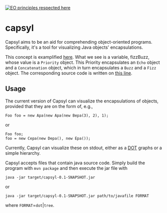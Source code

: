 [![EO principles respected here](https://www.elegantobjects.org/badge.svg)](https://www.elegantobjects.org)

# capsyl
Capsyl aims to be an aid for comprehending object-oriented programs.
Specifically, it's a tool for visualizing Java objects' encapsulations.

This concept is examplified [here](https://github.com/jesperolsson-se/FizzBuzz-OCP-Challenge/blob/main/src/main/java/org/example/rearrange/positive/fizzBuzz.svg).
What we see is a variable, fizzBuzz, whose value is a `Priority` object. This
Priority encapsulates an `Echo` object and a `Concatenation` object, which
in turn encapsulates a `Buzz` and a `Fizz` object. The corresponding source
code is written on [this line](https://github.com/jesperolsson-se/FizzBuzz-OCP-Challenge/blob/main/src/main/java/org/example/rearrange/positive/App.java#L13).

## Usage

The current version of Capsyl can visualize the encapsulations of objects,
provided that they are on the form of, e.g.,

`Foo foo = new Apa(new Apa(new Bepa(3), 2), 1);`

or 

```
Foo foo;
foo = new Cepa(new Depa(), new Epa());
```

Currently, Capsyl can visualize these on stdout, either as a [DOT](https://en.wikipedia.org/wiki/DOT_%28graph_description_language%29)
graphs or a simple hierarchy. 

Capsyl accepts files that contain java source code. Simply build the
program with `mvn package` and then execute the jar file with

`java -jar target/capsyl-0.1-SNAPSHOT.jar`

or

`java -jar target/capsyl-0.1-SNAPSHOT.jar path/to/javafile FORMAT`

where `FORMAT`=`dot`|`tree`.

